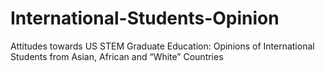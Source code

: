 # International-Students-Opinion
Attitudes towards US STEM Graduate Education: Opinions of International Students from Asian, African and “White” Countries

